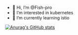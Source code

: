 - 👋 Hi, I’m @Fish-pro
- 👀 I’m interested in kubernetes
- 🌱 I’m currently learning istio

[![Anurag's GitHub stats](https://github-readme-stats.vercel.app/api?username=Fish-pro&count_private=true)](https://github.com/anuraghazra/github-readme-stats)
